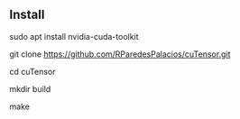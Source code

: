 
## Install

sudo apt install nvidia-cuda-toolkit

git clone https://github.com/RParedesPalacios/cuTensor.git

cd cuTensor

mkdir build

make

